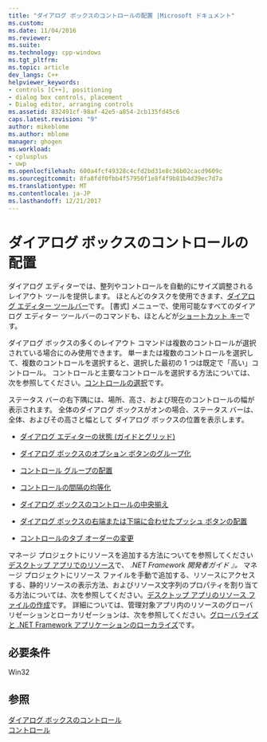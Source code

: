 ```yaml
---
title: "ダイアログ ボックスのコントロールの配置 |Microsoft ドキュメント"
ms.custom: 
ms.date: 11/04/2016
ms.reviewer: 
ms.suite: 
ms.technology: cpp-windows
ms.tgt_pltfrm: 
ms.topic: article
dev_langs: C++
helpviewer_keywords:
- controls [C++], positioning
- dialog box controls, placement
- Dialog editor, arranging controls
ms.assetid: 832491cf-98af-42e5-a854-2cb135fd45c6
caps.latest.revision: "9"
author: mikeblome
ms.author: mblome
manager: ghogen
ms.workload:
- cplusplus
- uwp
ms.openlocfilehash: 600a4fcf49328c4cfd2bd31e8c36b02cacd9609c
ms.sourcegitcommit: 8fa8fdf0fbb4f57950f1e8f4f9b81b4d39ec7d7a
ms.translationtype: MT
ms.contentlocale: ja-JP
ms.lasthandoff: 12/21/2017
---
```

# <a name="arrangement-of-controls-on-dialog-boxes"></a>ダイアログ ボックスのコントロールの配置
ダイアログ エディターでは、整列やコントロールを自動的にサイズ調整されるレイアウト ツールを提供します。 ほとんどのタスクを使用できます、[ダイアログ エディター ツールバー](../windows/showing-or-hiding-the-dialog-editor-toolbar.md)です。 [書式] メニューで、使用可能なすべてのダイアログ エディター ツールバーのコマンドも、ほとんどが[ショートカット キー](../windows/accelerator-keys-for-the-dialog-editor.md)です。  
  
 ダイアログ ボックスの多くのレイアウト コマンドは複数のコントロールが選択されている場合にのみ使用できます。 単一または複数のコントロールを選択して、複数のコントロールを選択すると、選択した最初の 1 つは既定で「高い」コントロール。 コントロールと主要なコントロールを選択する方法については、次を参照してください。[コントロールの選択](../windows/selecting-controls.md)です。  
  
 ステータス バーの右下隅には、場所、高さ、および現在のコントロールの幅が表示されます。 全体のダイアログ ボックスがオンの場合、ステータス バーは、全体、およびその高さと幅として ダイアログ ボックスの位置を表示します。  
  
-   [ダイアログ エディターの状態 (ガイドとグリッド)](../windows/dialog-editor-states-guides-and-grids.md)  
  
-   [ダイアログ ボックスのオプション ボタンのグループ化](../windows/grouping-radio-buttons-on-a-dialog-box.md)  
  
-   [コントロール グループの配置](../windows/aligning-groups-of-controls.md)  
  
-   [コントロールの間隔の均等化](../windows/evening-the-spacing-between-controls.md)  
  
-   [ダイアログ ボックスのコントロールの中央揃え](../windows/centering-controls-in-a-dialog-box.md)  
  
-   [ダイアログ ボックスの右端または下端に合わせたプッシュ ボタンの配置](../windows/arranging-push-buttons-along-the-right-or-bottom-of-a-dialog-box.md)  
  
-   [コントロールのタブ オーダーの変更](../windows/changing-the-tab-order-of-controls.md)  
  
 マネージ プロジェクトにリソースを追加する方法についてを参照してください[デスクトップ アプリでのリソース](/dotnet/framework/resources/index)で、 *.NET Framework 開発者ガイド 』。* マネージ プロジェクトにリソース ファイルを手動で追加する、リソースにアクセスする、静的リソースの表示方法、およびリソース文字列のプロパティを割り当てる方法については、次を参照してください。[デスクトップ アプリのリソース ファイルの作成](/dotnet/framework/resources/creating-resource-files-for-desktop-apps)です。 詳細については、管理対象アプリ内のリソースのグローバリゼーションとローカリゼーションは、次を参照してください。[グローバライズと .NET Framework アプリケーションのローカライズ](/dotnet/standard/globalization-localization/index)です。  
  
## <a name="requirements"></a>必要条件  
 Win32  
  
## <a name="see-also"></a>参照  
 [ダイアログ ボックスのコントロール](../windows/controls-in-dialog-boxes.md)   
 [コントロール](../mfc/controls-mfc.md)

